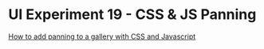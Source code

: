 # UI Experiment 19 - CSS & JS Panning

[How to add panning to a gallery with CSS and Javascript](https://www.youtube.com/watch?v=VgUcY9CAut4)